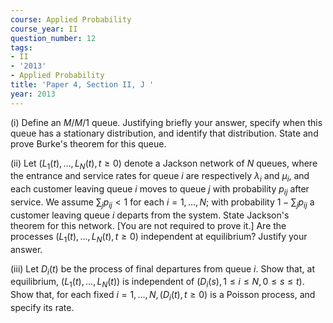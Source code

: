 ```yaml
---
course: Applied Probability
course_year: II
question_number: 12
tags:
- II
- '2013'
- Applied Probability
title: 'Paper 4, Section II, J '
year: 2013
---
```




(i) Define an $M / M / 1$ queue. Justifying briefly your answer, specify when this queue has a stationary distribution, and identify that distribution. State and prove Burke's theorem for this queue.

(ii) Let $\left(L_{1}(t), \ldots, L_{N}(t), t \geqslant 0\right)$ denote a Jackson network of $N$ queues, where the entrance and service rates for queue $i$ are respectively $\lambda_{i}$ and $\mu_{i}$, and each customer leaving queue $i$ moves to queue $j$ with probability $p_{i j}$ after service. We assume $\sum_{j} p_{i j}<1$ for each $i=1, \ldots, N$; with probability $1-\sum_{j} p_{i j}$ a customer leaving queue $i$ departs from the system. State Jackson's theorem for this network. [You are not required to prove it.] Are the processes $\left(L_{1}(t), \ldots, L_{N}(t), t \geqslant 0\right)$ independent at equilibrium? Justify your answer.

(iii) Let $D_{i}(t)$ be the process of final departures from queue $i$. Show that, at equilibrium, $\left(L_{1}(t), \ldots, L_{N}(t)\right)$ is independent of $\left(D_{i}(s), 1 \leqslant i \leqslant N, 0 \leqslant s \leqslant t\right)$. Show that, for each fixed $i=1, \ldots, N,\left(D_{i}(t), t \geqslant 0\right)$ is a Poisson process, and specify its rate.